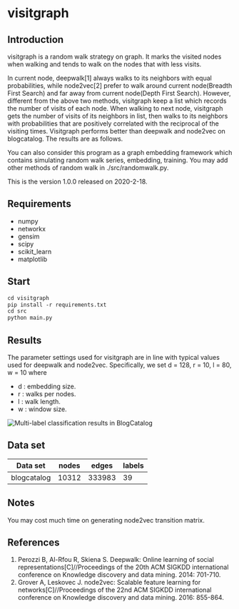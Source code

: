 # visitgraph
## Introduction
visitgraph is a random walk strategy on graph. It marks the visited nodes when walking and tends to walk on the nodes that with less visits.

In current node, deepwalk[1] always walks to its neighbors with equal probabilities, while node2vec[2] prefer to walk around current node(Breadth First Search) and far away from current node(Depth First Search). However, different from the above two methods, visitgraph keep a list which records the number of visits of each node. When walking to next node, visitgraph gets the number of visits of its neighbors in list, then walks to its neighbors with probabilities that are positively correlated with the reciprocal of the visiting times. Visitgraph performs better than deepwalk and node2vec on blogcatalog. The results are as follows.

You can also consider this program as a graph embedding framework which contains simulating random walk series, embedding, training. You may add other methods of random walk in ./src/randomwalk.py.

This is the version 1.0.0 released on 2020-2-18.

## Requirements

+ numpy
+ networkx
+ gensim
+ scipy
+ scikit_learn
+ matplotlib

## Start
```markdown
cd visitgraph
pip install -r requirements.txt
cd src
python main.py
```

## Results

The parameter settings used for visitgraph are in line with typical values used for deepwalk and node2vec. Specifically, we set d = 128,
r = 10, l = 80, w = 10 where
+ d : embedding size.
+ r : walks per nodes.
+ l : walk length.
+ w : window size.

![Multi-label classification results in BlogCatalog](https://github.com/Hilbert1024/visitgraph/blob/master/figure/example_result.jpg)
## Data set

|  Data set   | nodes  | edges | labels |
|  ----  | ----  | ----| ---- |
| blogcatalog  | 10312 | 333983 | 39 |

## Notes
You may cost much time on generating node2vec transition matrix.

## References
1. Perozzi B, Al-Rfou R, Skiena S. Deepwalk: Online learning of social representations[C]//Proceedings of the 20th ACM SIGKDD international conference on Knowledge discovery and data mining. 2014: 701-710.
2. Grover A, Leskovec J. node2vec: Scalable feature learning for networks[C]//Proceedings of the 22nd ACM SIGKDD international conference on Knowledge discovery and data mining. 2016: 855-864.